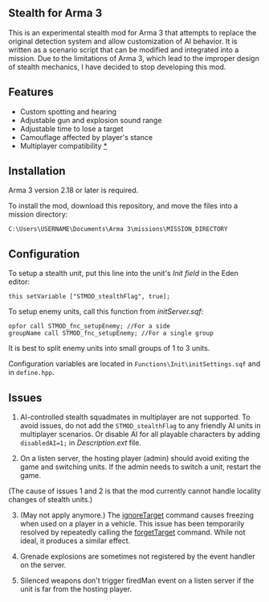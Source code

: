 ## Stealth for Arma 3
This is an experimental stealth mod for Arma 3 that attempts to replace the original detection system and allow customization of AI behavior. It is written as a scenario script that can be modified and integrated into a mission. Due to the limitations of Arma 3, which lead to the improper design of stealth mechanics, I have decided to stop developing this mod.

## Features
* Custom spotting and hearing
* Adjustable gun and explosion sound range
* Adjustable time to lose a target
* Camouflage affected by player's stance
* Multiplayer compatibility [*](#issues)

## Installation
Arma 3 version 2.18 or later is required.

To install the mod, download this repository, and move the files into a mission directory:

```
C:\Users\USERNAME\Documents\Arma 3\missions\MISSION_DIRECTORY
```

## Configuration
To setup a stealth unit, put this line into the unit's *Init field* in the Eden editor: 

```sqf
this setVariable ["STMOD_stealthFlag", true];
```

To setup enemy units, call this function from *initServer.sqf*:

```sqf
opfor call STMOD_fnc_setupEnemy; //For a side
groupName call STMOD_fnc_setupEnemy; //For a single group
```

It is best to split enemy units into small groups of 1 to 3 units.

Configuration variables are located in `Functions\Init\initSettings.sqf` and in `define.hpp`.

## Issues
1. AI-controlled stealth squadmates in multiplayer are not supported. To avoid issues, do not add the `STMOD_stealthFlag` to any friendly AI units in multiplayer scenarios. Or disable AI for all playable characters by adding `disabledAI=1;` in *Description.ext* file.

2. On a listen server, the hosting player (admin) should avoid exiting the game and switching units. If the admin needs to switch a unit, restart the game.

(The cause of issues 1 and 2 is that the mod currently cannot handle locality changes of stealth units.)

3. (May not apply anymore.) The [ignoreTarget](https://community.bistudio.com/wiki/ignoreTarget) command causes freezing when used on a player in a vehicle. This issue has been temporarily resolved by repeatedly calling the [forgetTarget](https://community.bistudio.com/wiki/forgetTarget) command. While not ideal, it produces a similar effect.

4. Grenade explosions are sometimes not registered by the event handler on the server.

5. Silenced weapons don't trigger firedMan event on a listen server if the unit is far from the hosting player.

